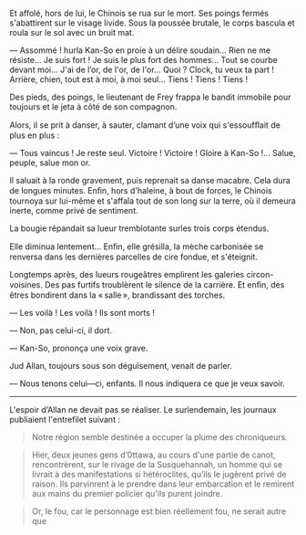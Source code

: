 Et affolé, hors de lui, le Chinois se rua sur le mort. Ses poings fermés s'abattirent sur le visage livide. Sous la poussée brutale, le corps bascula et roula sur le sol avec un bruit mat.

— Assommé ! hurla Kan-So en proie à un délire soudain... Rien ne me résiste... Je suis fort ! Je suis le plus fort des hommes... Tout se courbe devant moi... J'ai de l’or, de l'or, de l'or... Quoi ? Clock, tu veux ta part ! Arrière, chien, tout est à moi, à moi seul... Tiens ! Tiens ! Tiens !

Des pieds, des poings, le lieutenant de Frey frappa le bandit immobile pour toujours et le jeta à côté de son compagnon.

Alors, il se prit à danser, à sauter, clamant d’une voix qui s'essoufﬂait de plus en plus :

— Tous vaincus ! Je reste seul. Victoire ! Victoire ! Gloire à Kan-So !... Salue, peuple, salue mon or.

Il saluait à la ronde gravement, puis reprenait sa danse macabre. Cela dura de longues minutes. Enﬁn, hors d'haleine, à bout de forces, le Chinois tournoya sur lui-même et s'affala tout de son long sur la terre, où il demeura inerte, comme privé de sentiment.

La bougie répandait sa lueur tremblotante surles trois corps étendus.

Elle diminua lentement... Enﬁn, elle grésilla, la mèche carbonisée se renversa dans les dernières parcelles de cire fondue, et s'éteignit.

Longtemps après, des lueurs rougeâtres emplirent les galeries circon-voisines. Des pas furtifs troublèrent le silence de la carrière. Et enﬁn, des êtres bondirent dans la « salle », brandissant des torches.

— Les voilà ! Les voilà ! Ils sont morts !

— Non, pas celui-ci, il dort.

— Kan-So, prononça une voix grave.

Jud Allan, toujours sous son déguisement, venait de parler.

— Nous tenons celui—ci, enfants. Il nous indiquera ce que je veux savoir.

-----

L'espoir d‘Allan ne devait pas se réaliser. Le surlendemain, les journaux publiaient l'entrefilet suivant :

> Notre région semble destinée a occuper la plume des chroniqueurs.

> Hier, deux jeunes gens d‘0ttawa, au cours d'une partie de canot,
  rencontrèrent, sur le rivage de la Susquehannah, un homme qui se livrait
  à des manifestations si hétéroclites, qu’ils le jugèrent privé de raison.
  Ils parvinrent à le prendre dans leur embarcation et le remirent aux
  mains du premier policier qu'ils purent joindre.

> Or, le fou, car le personnage est bien réellement fou, ne serait autre que
